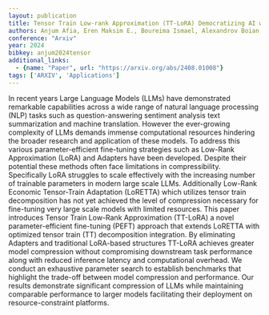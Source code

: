 ```yaml
---
layout: publication
title: Tensor Train Low-rank Approximation (TT-LoRA) Democratizing AI with Accelerated LLMs
authors: Anjum Afia, Eren Maksim E., Boureima Ismael, Alexandrov Boian, Bhattarai Manish
conference: "Arxiv"
year: 2024
bibkey: anjum2024tensor
additional_links:
  - {name: "Paper", url: "https://arxiv.org/abs/2408.01008"}
tags: ['ARXIV', 'Applications']
---
```

In recent years Large Language Models (LLMs) have demonstrated remarkable capabilities across a wide range of natural language processing (NLP) tasks such as question-answering sentiment analysis text summarization and machine translation. However the ever-growing complexity of LLMs demands immense computational resources hindering the broader research and application of these models. To address this various parameter-efficient fine-tuning strategies such as Low-Rank Approximation (LoRA) and Adapters have been developed. Despite their potential these methods often face limitations in compressibility. Specifically LoRA struggles to scale effectively with the increasing number of trainable parameters in modern large scale LLMs. Additionally Low-Rank Economic Tensor-Train Adaptation (LoRETTA) which utilizes tensor train decomposition has not yet achieved the level of compression necessary for fine-tuning very large scale models with limited resources. This paper introduces Tensor Train Low-Rank Approximation (TT-LoRA) a novel parameter-efficient fine-tuning (PEFT) approach that extends LoRETTA with optimized tensor train (TT) decomposition integration. By eliminating Adapters and traditional LoRA-based structures TT-LoRA achieves greater model compression without compromising downstream task performance along with reduced inference latency and computational overhead. We conduct an exhaustive parameter search to establish benchmarks that highlight the trade-off between model compression and performance. Our results demonstrate significant compression of LLMs while maintaining comparable performance to larger models facilitating their deployment on resource-constraint platforms.
